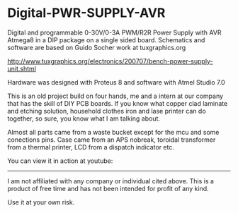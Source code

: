 # Digital-PWR-SUPPLY-AVR
Digital and programmable 0-30V/0-3A PWM/R2R Power Supply with AVR Atmega8 in a DIP package on a single sided board.
Schematics and software are based on Guido Socher work at tuxgraphics.org

http://www.tuxgraphics.org/electronics/200707/bench-power-supply-unit.shtml

Hardware was designed with Proteus 8 and software with Atmel Studio 7.0

This is an old project build on four hands, me and a intern at our company that has the skill of DIY PCB boards. If you
know what copper clad laminate and etching solution, household clothes iron and lase printer can do together, so sure,
you know what I am talking about.

Almost all parts came from a waste bucket except for the mcu and some conections pins. Case came from an APS nobreak,
toroidal transformer from a thermal printer, LCD from a dispatch indicator etc.

You can view it in action at  youtube:

______________________________________

I am not affiliated with any company or individual cited above. This is a product of free time and has not been intended
for profit of any kind.

Use it at your own risk.
